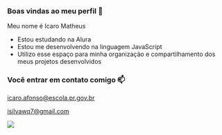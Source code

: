 ### Boas vindas ao meu perfil 💙

Meu nome é Icaro Matheus

- Estou estudando na Alura
- Estou me desenvolvendo na linguagem JavaScript
- Utilizo esse espaço para minha organização e compartilhamento dos meus projetos desenvolvidos

### Você entrar em contato comigo 📫

icaro.afonso@escola.pr.gov.br

isilvawq7@gmail.com

![](https://media1.tenor.com/m/COM78THbePQAAAAd/neymar.gif)
